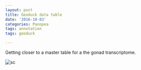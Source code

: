 ```yaml
---
layout: post
title: Geoduck data table
date: '2016-10-03'
categories: Panopea
tags: annotation
tags: geoduck

---
```



Getting closer to a master table for a the gonad transcriptome.

![sc](http://eagle.fish.washington.edu/cnidarian/skitch/Screenshot_10_3_16__7_52_AM_1DA2A912.png)
